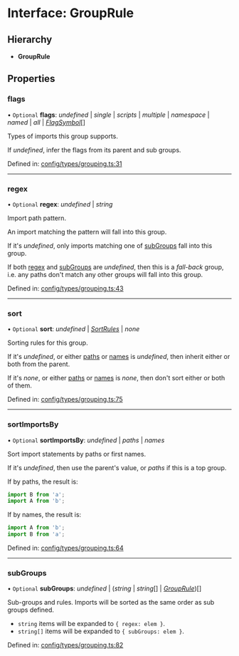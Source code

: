 # Interface: GroupRule

## Hierarchy

* **GroupRule**

## Properties

### flags

• `Optional` **flags**: *undefined* \| *single* \| *scripts* \| *multiple* \| *namespace* \| *named* \| *all* \| [*FlagSymbol*](../README.md#flagsymbol)[]

Types of imports this group supports.

If _undefined_, infer the flags from its parent and sub groups.

Defined in: [config/types/grouping.ts:31](https://github.com/daidodo/format-imports/blob/38995ba/src/lib/config/types/grouping.ts#L31)

___

### regex

• `Optional` **regex**: *undefined* \| *string*

Import path pattern.

An import matching the pattern will fall into this group.

If it's _undefined_, only imports matching one of [subGroups](#subGroups) fall into this group.

If both [regex](#regex) and [subGroups](#subGroups) are _undefined_, then this is a _fall-back_ group,
i.e. any paths don't match any other groups will fall into this group.

Defined in: [config/types/grouping.ts:43](https://github.com/daidodo/format-imports/blob/38995ba/src/lib/config/types/grouping.ts#L43)

___

### sort

• `Optional` **sort**: *undefined* \| [*SortRules*](sortrules.md) \| *none*

Sorting rules for this group.

If it's _undefined_, or either [paths](sortrules.md#paths) or [names](sortrules.md#names) is
_undefined_, then inherit either or both from the parent.

If it's _none_, or either [paths](sortrules.md#paths) or [names](sortrules.md#names) is
_none_, then don't sort either or both of them.

Defined in: [config/types/grouping.ts:75](https://github.com/daidodo/format-imports/blob/38995ba/src/lib/config/types/grouping.ts#L75)

___

### sortImportsBy

• `Optional` **sortImportsBy**: *undefined* \| *paths* \| *names*

Sort import statements by paths or first names.

If it's _undefined_, then use the parent's value, or _paths_ if this is a top group.

If by paths, the result is:

```ts
import B from 'a';
import A from 'b';
```

If by names, the result is:

```ts
import A from 'b';
import B from 'a';
```

Defined in: [config/types/grouping.ts:64](https://github.com/daidodo/format-imports/blob/38995ba/src/lib/config/types/grouping.ts#L64)

___

### subGroups

• `Optional` **subGroups**: *undefined* \| (*string* \| *string*[] \| [*GroupRule*](grouprule.md))[]

Sub-groups and rules. Imports will be sorted as the same order as sub groups defined.
- `string` items will be expanded to `{ regex: elem }`.
- `string[]` items will be expanded to `{ subGroups: elem }`.

Defined in: [config/types/grouping.ts:82](https://github.com/daidodo/format-imports/blob/38995ba/src/lib/config/types/grouping.ts#L82)
